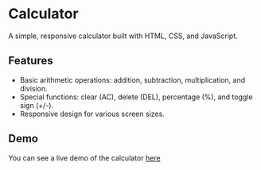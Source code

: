 # Calculator

A simple, responsive calculator built with HTML, CSS, and JavaScript.

## Features

- Basic arithmetic operations: addition, subtraction, multiplication, and division.
- Special functions: clear (AC), delete (DEL), percentage (%), and toggle sign (+/-).
- Responsive design for various screen sizes.

## Demo

You can see a live demo of the calculator [here](https://padmaleka.github.io/Calculator/Calculator/index.html)
